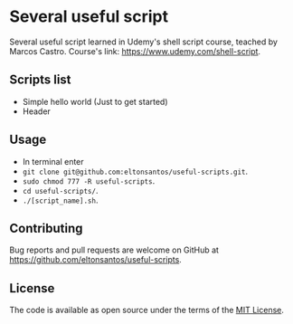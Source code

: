 # Several useful script

Several useful script learned in Udemy's shell script course, teached by Marcos Castro.
Course's link: https://www.udemy.com/shell-script.

## Scripts list

 - Simple hello world (Just to get started)
 - Header

## Usage

- In terminal enter
- `git clone git@github.com:eltonsantos/useful-scripts.git`.
- `sudo chmod 777 -R useful-scripts`.
- `cd useful-scripts/`.
- `./[script_name].sh`.

## Contributing

Bug reports and pull requests are welcome on GitHub at https://github.com/eltonsantos/useful-scripts.

## License

The code is available as open source under the terms of the [MIT License](http://opensource.org/licenses/MIT).